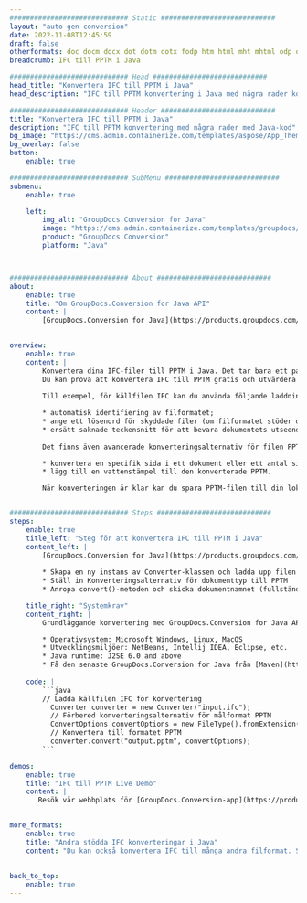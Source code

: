 ```yaml
---
############################# Static ############################
layout: "auto-gen-conversion"
date: 2022-11-08T12:45:59
draft: false
otherformats: doc docm docx dot dotm dotx fodp htm html mht mhtml odp odt otp pot potm potx pps ppsm ppsx ppt pptm pptx rtf
breadcrumb: IFC till PPTM i Java

############################# Head ############################
head_title: "Konvertera IFC till PPTM i Java"
head_description: "IFC till PPTM konvertering i Java med några rader kod. Konvertera över 160 filformat med hjälp av GroupDocs dokumentkonverterings-API för Java"

############################# Header ############################
title: "Konvertera IFC till PPTM i Java"
description: "IFC till PPTM konvertering med några rader med Java-kod"
bg_image: "https://cms.admin.containerize.com/templates/aspose/App_Themes/V3/images/bg/header1.png"
bg_overlay: false
button:
    enable: true

############################# SubMenu ############################
submenu:
    enable: true

    left:
        img_alt: "GroupDocs.Conversion for Java"
        image: "https://cms.admin.containerize.com/templates/groupdocs/images/product-logos/90x90-noborder/groupdocs-conversion-java.png"
        product: "GroupDocs.Conversion"
        platform: "Java"



############################# About ############################
about:
    enable: true
    title: "Om GroupDocs.Conversion for Java API"
    content: |
        [GroupDocs.Conversion for Java](https://products.groupdocs.com/conversion/java/) är ett avancerat filformatkonverterings-API för konvertering mellan populära bild- och dokumentformat som Microsoft Office, OpenDocument, PDF, HTML, e-post, CAD. och mycket mer med bara några rader kod. Det inbyggda API:t upptäcker automatiskt formaten för originaldokumenten och erbjuder många alternativ för att anpassa de konverterade dokumenten. Tillsammans med funktionen att extrahera information från ett dokument, stöder den också cachelagring av konverteringsresultaten till den lokala disken som standard. Men alla typer av cachelagring kan stödjas genom att implementera lämpliga gränssnitt - Amazon S3, Dropbox, Google Drive, Windows Azure, Reddis eller andra.
    

overview:
    enable: true
    content: |
        Konvertera dina IFC-filer till PPTM i Java. Det tar bara ett par rader med Java-kod på valfri plattform, som Windows, Linux, macOS.
        Du kan prova att konvertera IFC till PPTM gratis och utvärdera kvaliteten på konverteringsresultaten. Tillsammans med enkla filkonverteringsskript kan du prova mer sofistikerade alternativ för att ladda källfilen IFC och lagra PPTM-utdata. 
        
        Till exempel, för källfilen IFC kan du använda följande laddningsalternativ:

        * automatisk identifiering av filformatet;
        * ange ett lösenord för skyddade filer (om filformatet stöder det);
        * ersätt saknade teckensnitt för att bevara dokumentets utseende.
        
        Det finns även avancerade konverteringsalternativ för filen PPTM:

        * konvertera en specifik sida i ett dokument eller ett antal sidor;
        * lägg till en vattenstämpel till den konverterade PPTM.

        När konverteringen är klar kan du spara PPTM-filen till din lokala filsökväg eller till tredje parts lagring såsom FTP, Amazon S3, Google Drive, Dropbox etc. Observera - för att konvertera IFC till PPTM behöver du inte installera någon ytterligare programvara, såsom MS Office, Open Office, Adobe Acrobat Reader etc.


############################# Steps ############################
steps:
    enable: true
    title_left: "Steg för att konvertera IFC till PPTM i Java"
    content_left: |
        [GroupDocs.Conversion for Java](https://products.groupdocs.com/conversion/java/) låter utvecklare enkelt konvertera IFC fil till PPTM med några rader kod.
        
        * Skapa en ny instans av Converter-klassen och ladda upp filen IFC med den fullständiga sökvägen
        * Ställ in Konverteringsalternativ för dokumenttyp till PPTM
        * Anropa convert()-metoden och skicka dokumentnamnet (fullständig sökväg) och formatet (PPTM) som en parameter

    title_right: "Systemkrav"
    content_right: |
        Grundläggande konvertering med GroupDocs.Conversion for Java API kan göras med bara några rader kod. Våra API:er stöds på alla större plattformar och operativsystem. Innan du kör koden nedan, se till att du har följande förutsättningar installerade på ditt system.

        * Operativsystem: Microsoft Windows, Linux, MacOS
        * Utvecklingsmiljöer: NetBeans, Intellij IDEA, Eclipse, etc.
        * Java runtime: J2SE 6.0 and above
        * Få den senaste GroupDocs.Conversion for Java från [Maven](https://repository.groupdocs.com/webapp/#/artifacts/browse/tree/General/repo/com/groupdocs/groupdocs-conversion)
         
    code: |
        ```java    
        // Ladda källfilen IFC för konvertering
          Converter converter = new Converter("input.ifc");
          // Förbered konverteringsalternativ för målformat PPTM
          ConvertOptions convertOptions = new FileType().fromExtension("pptm").getConvertOptions();
          // Konvertera till formatet PPTM
          converter.convert("output.pptm", convertOptions);
        ```

demos:
    enable: true
    title: "IFC till PPTM Live Demo"
    content: |
       Besök vår webbplats för [GroupDocs.Conversion-app](https://products.groupdocs.app/conversion/family) och försök konvertera IFC till PPTM nu. Den kostnadsfria demon har följande fördelar
          

more_formats:
    enable: true
    title: "Andra stödda IFC konverteringar i Java"
    content: "Du kan också konvertera IFC till många andra filformat. Se listan nedan."
       
       
back_to_top:
    enable: true
---
```

